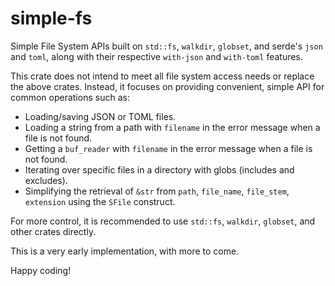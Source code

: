 # simple-fs

Simple File System APIs built on `std::fs`, `walkdir`, `globset`, and serde's `json` and `toml`, along with their respective `with-json` and `with-toml` features.

This crate does not intend to meet all file system access needs or replace the above crates. Instead, it focuses on providing  convenient, simple API for common operations such as:

- Loading/saving JSON or TOML files.
- Loading a string from a path with `filename` in the error message when a file is not found.
- Getting a `buf_reader` with `filename` in the error message when a file is not found.
- Iterating over specific files in a directory with globs (includes and excludes).
- Simplifying the retrieval of `&str` from `path`, `file_name`, `file_stem`, `extension` using the `SFile` construct.

For more control, it is recommended to use `std::fs`, `walkdir`, `globset`, and other crates directly.

This is a very early implementation, with more to come.

Happy coding!